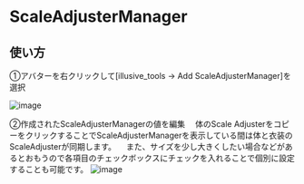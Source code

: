 # ScaleAdjusterManager

## 使い方

①アバターを右クリックして[illusive_tools -> Add ScaleAdjusterManager]を選択

![image](https://github.com/user-attachments/assets/3c8bf247-6b6b-4b57-bd06-928eb4eafb94)

②作成されたScaleAdjusterManagerの値を編集
　体のScale AdjusterをコピーをクリックすることでScaleAdjusterManagerを表示している間は体と衣装のScaleAdjusterが同期します。
　また、サイズを少し大きくしたい場合などがあるとおもうので各項目のチェックボックスにチェックを入れることで個別に設定することも可能です。
![image](https://github.com/user-attachments/assets/23f80b62-1a60-4a42-9bf7-e8fa20e9b943)
